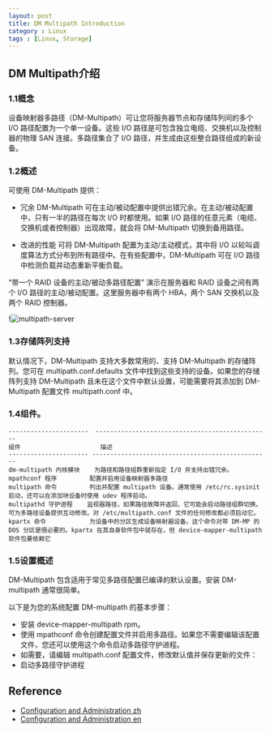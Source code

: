 ```yaml
---
layout: post
title: DM Multipath Introduction
category : Linux
tags : [Linux, Storage]
---
```


## DM Multipath介绍

### 1.1概念

设备映射器多路径（DM-Multipath）可让您将服务器节点和存储阵列间的多个 I/O 路径配置为一个单一设备。这些 I/O 路径是可包含独立电缆、交换机以及控制器的物理 SAN 连接。多路径集合了 I/O 路径，并生成由这些整合路径组成的新设备。

### 1.2概述

可使用 DM-Multipath 提供：

* 冗余
DM-Multipath 可在主动/被动配置中提供出错冗余。在主动/被动配置中，只有一半的路径在每次 I/O 时都使用。如果 I/O 路径的任意元素（电缆、交换机或者控制器）出现故障，就会将 DM-Multipath 切换到备用路径。

* 改进的性能
可将 DM-Multipath 配置为主动/主动模式，其中将 I/O 以轮叫调度算法方式分布到所有路径中。在有些配置中，DM-Multipath 可在 I/O 路径中检测负载并动态重新平衡负载。

“带一个 RAID 设备的主动/被动多路径配置” 演示在服务器和 RAID 设备之间有两个 I/O 路径的主动/被动配置。这里服务器中有两个 HBA，两个 SAN 交换机以及两个 RAID 控制器。

!![multipath-server](http://dylanninin.com/assets/images/2013/multipath-server1.png)

### 1.3存储阵列支持

默认情况下，DM-Multipath 支持大多数常用的、支持 DM-Multipath 的存储阵列。您可在 multipath.conf.defaults 文件中找到这些支持的设备。如果您的存储阵列支持 DM-Multipath 且未在这个文件中默认设置，可能需要将其添加到 DM-Multipath 配置文件 multipath.conf 中。

### 1.4组件。


	----------------------  ------------------------------------------------
	组件	 					描述	
	---------------------- -------------------------------------------------
	dm-multipath 内核模块	 为路径和路径组群重新指定 I/O 并支持出错冗余。
	mpathconf 程序	 	 配置并启用设备映射器多路径
	multipath 命令		 列出并配置 multipath 设备。通常使用 /etc/rc.sysinit 启动，还可以在添加块设备时使用 udev 程序启动。
	multipathd 守护进程	   监视器路径，如果路径故障并返回，它可能会启动路径组群切换。可为多路径设备提供互动修改。对 /etc/multipath.conf 文件的任何修改都必须启动它。
	kpartx 命令	 		 为设备中的分区生成设备映射器设备。这个命令对带 DM-MP 的 DOS 分区是很必要的。kpartx 在其自身软件包中就存在，但 device-mapper-multipath 软件包要依赖它

### 1.5设置概述

DM-Multipath 包含适用于常见多路径配置已编译的默认设置。安装 DM-multipath 通常很简单。

以下是为您的系统配置 DM-multipath 的基本步骤：

* 安装 device-mapper-multipath rpm。
* 使用 mpathconf 命令创建配置文件并启用多路径。如果您不需要编辑该配置文件，您还可以使用这个命令启动多路径守护进程。
* 如需要，请编辑 multipath.conf 配置文件，修改默认值并保存更新的文件：
* 启动多路径守护进程

## Reference

* [Configuration and Administration zh ](https://access.redhat.com/site/documentation/zh-CN/Red_Hat_Enterprise_Linux/6/html-single/DM_Multipath/)
* [Configuration and Administration en ](https://access.redhat.com/site/documentation/en-US/Red_Hat_Enterprise_Linux/6/html-single/DM_Multipath/index.html)
